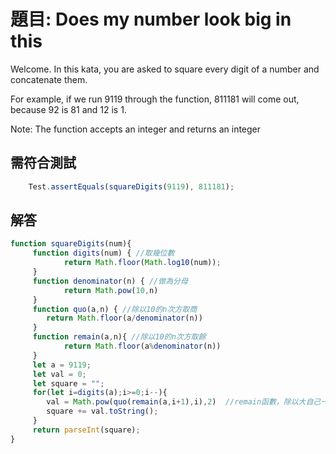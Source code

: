 # 題目: Does my number look big in this
Welcome. In this kata, you are asked to square every digit of a number and concatenate them.

For example, if we run 9119 through the function, 811181 will come out, because 92 is 81 and 12 is 1.

Note: The function accepts an integer and returns an integer
## 需符合測試
```JavaScript
    Test.assertEquals(squareDigits(9119), 811181);
```
## 解答
```JavaScript
function squareDigits(num){
     function digits(num) { //取幾位數
            return Math.floor(Math.log10(num));
     }
     function denominator(n) { //做為分母
            return Math.pow(10,n)
     }
     function quo(a,n) { //除以10的n次方取商
        return Math.floor(a/denominator(n))
     }
     function remain(a,n){ //除以10的n次方取餘
            return Math.floor(a%denominator(n))
     }
     let a = 9119;
     let val = 0;
     let square = "";
     for(let i=digits(a);i>=0;i--){
        val = Math.pow(quo(remain(a,i+1),i),2)  //remain函數，除以大自己一位數的餘就是自己
        square += val.toString();
     }
     return parseInt(square);
}
```